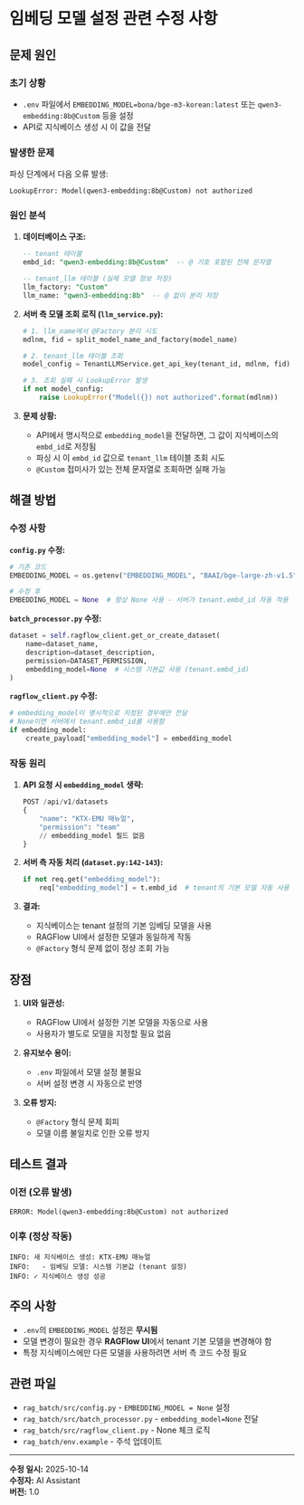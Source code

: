 # 임베딩 모델 설정 관련 수정 사항

## 문제 원인

### 초기 상황
- `.env` 파일에서 `EMBEDDING_MODEL=bona/bge-m3-korean:latest` 또는 `qwen3-embedding:8b@Custom` 등을 설정
- API로 지식베이스 생성 시 이 값을 전달

### 발생한 문제
파싱 단계에서 다음 오류 발생:
```
LookupError: Model(qwen3-embedding:8b@Custom) not authorized
```

### 원인 분석

1. **데이터베이스 구조:**
   ```sql
   -- tenant 테이블
   embd_id: "qwen3-embedding:8b@Custom"  -- @ 기호 포함된 전체 문자열
   
   -- tenant_llm 테이블 (실제 모델 정보 저장)
   llm_factory: "Custom"
   llm_name: "qwen3-embedding:8b"  -- @ 없이 분리 저장
   ```

2. **서버 측 모델 조회 로직 (`llm_service.py`):**
   ```python
   # 1. llm_name에서 @Factory 분리 시도
   mdlnm, fid = split_model_name_and_factory(model_name)
   
   # 2. tenant_llm 테이블 조회
   model_config = TenantLLMService.get_api_key(tenant_id, mdlnm, fid)
   
   # 3. 조회 실패 시 LookupError 발생
   if not model_config:
       raise LookupError("Model({}) not authorized".format(mdlnm))
   ```

3. **문제 상황:**
   - API에서 명시적으로 `embedding_model`을 전달하면, 그 값이 지식베이스의 `embd_id`로 저장됨
   - 파싱 시 이 `embd_id` 값으로 `tenant_llm` 테이블 조회 시도
   - `@Custom` 접미사가 있는 전체 문자열로 조회하면 실패 가능

## 해결 방법

### 수정 사항

**`config.py` 수정:**
```python
# 기존 코드
EMBEDDING_MODEL = os.getenv("EMBEDDING_MODEL", "BAAI/bge-large-zh-v1.5")

# 수정 후
EMBEDDING_MODEL = None  # 항상 None 사용 - 서버가 tenant.embd_id 자동 적용
```

**`batch_processor.py` 수정:**
```python
dataset = self.ragflow_client.get_or_create_dataset(
    name=dataset_name,
    description=dataset_description,
    permission=DATASET_PERMISSION,
    embedding_model=None  # 시스템 기본값 사용 (tenant.embd_id)
)
```

**`ragflow_client.py` 수정:**
```python
# embedding_model이 명시적으로 지정된 경우에만 전달
# None이면 서버에서 tenant.embd_id를 사용함
if embedding_model:
    create_payload["embedding_model"] = embedding_model
```

### 작동 원리

1. **API 요청 시 `embedding_model` 생략:**
   ```python
   POST /api/v1/datasets
   {
       "name": "KTX-EMU 매뉴얼",
       "permission": "team"
       // embedding_model 필드 없음
   }
   ```

2. **서버 측 자동 처리 (`dataset.py:142-143`):**
   ```python
   if not req.get("embedding_model"):
       req["embedding_model"] = t.embd_id  # tenant의 기본 모델 자동 사용
   ```

3. **결과:**
   - 지식베이스는 tenant 설정의 기본 임베딩 모델을 사용
   - RAGFlow UI에서 설정한 모델과 동일하게 작동
   - `@Factory` 형식 문제 없이 정상 조회 가능

## 장점

1. **UI와 일관성:**
   - RAGFlow UI에서 설정한 기본 모델을 자동으로 사용
   - 사용자가 별도로 모델을 지정할 필요 없음

2. **유지보수 용이:**
   - `.env` 파일에서 모델 설정 불필요
   - 서버 설정 변경 시 자동으로 반영

3. **오류 방지:**
   - `@Factory` 형식 문제 회피
   - 모델 이름 불일치로 인한 오류 방지

## 테스트 결과

### 이전 (오류 발생)
```
ERROR: Model(qwen3-embedding:8b@Custom) not authorized
```

### 이후 (정상 작동)
```
INFO: 새 지식베이스 생성: KTX-EMU 매뉴얼
INFO:   - 임베딩 모델: 시스템 기본값 (tenant 설정)
INFO: ✓ 지식베이스 생성 성공
```

## 주의 사항

- `.env`의 `EMBEDDING_MODEL` 설정은 **무시됨**
- 모델 변경이 필요한 경우 **RAGFlow UI**에서 tenant 기본 모델을 변경해야 함
- 특정 지식베이스에만 다른 모델을 사용하려면 서버 측 코드 수정 필요

## 관련 파일

- `rag_batch/src/config.py` - `EMBEDDING_MODEL = None` 설정
- `rag_batch/src/batch_processor.py` - `embedding_model=None` 전달
- `rag_batch/src/ragflow_client.py` - None 체크 로직
- `rag_batch/env.example` - 주석 업데이트

---

**수정 일시:** 2025-10-14  
**수정자:** AI Assistant  
**버전:** 1.0

